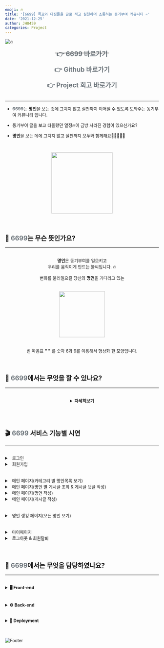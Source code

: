 ```yaml
---
emoji: 🔥
title: '[6699] 목표와 다짐들을 글로 적고 실천하며 소통하는 동기부여 커뮤니티 ✍️'
date: '2021-12-25'
author: JH8459
categories: Project
---
```


![🔥](https://capsule-render.vercel.app/api?type=waving&color=6F777D&height=230&section=header)

**<center><del><a href="https://daily6699.co.kr/" target="_blank" style="text-decoration:none"><span style="font-size: 1.5em; color: #6F777D;">&#160;👉 6699 바로가기&#160;</span></a></del></center>**

**<center><a href="https://github.com/codestates/6699" target="_blank" style="text-decoration:none"><span style="font-size: 1.5em; color: #6F777D;">&#160;👉 Github 바로가기&#160;</span></a></center>**

**<center><a href="https://blog.jh8459.com/2021-12-24-RETROSPECT/" target="_blank" style="text-decoration:none"><span style="font-size: 1.5em; color: #6F777D;">&#160;👉 Project 회고 바로가기&#160;</span></a></center>**
<br>

---

- <b><span style="font-size: 1em; color: #6F777D;">6699</span></b>는 <b>명언</b>을 보는 것에 그치지 않고 실천까지 이어질 수 있도록 도와주는 동기부여 커뮤니티 입니다.

- 동기부여 글을 보고 타올랐던 열정🔥이 금방 사라진 경험이 있으신가요?

- <b>명언</b>을 보는 데에 그치지 않고 실천까지 모두와 함께해요🏃‍♂️🏃‍♀️🏃

<br><center><a href="https://daily6699.co.kr/" target="_blank" style="text-decoration:none"><img src="https://user-images.githubusercontent.com/83164003/156319069-09fc20f8-e777-48ee-ab32-f9c194c68f93.png" width="200"/></a></center><br><br>

## 🤔 <span style="color: #6F777D;">6699</span>는 무슨 뜻인가요?

---

<br>
<center>
<b>명언</b>은 동기부여를 일으키고<br>우리를 움직이게 만드는 불씨입니다. 🔥<br><br>
변화를 불러일으킬 당신의 <b>명언</b>을 기다리고 있는<br><br><br>
<img src="https://user-images.githubusercontent.com/83164003/156368938-41d7893d-1c4d-457c-aec7-260a856d91a6.png" width="150"/><br><br><br>
빈 따옴표 <b>" "</b> 를 숫자 6과 9를 이용해서 형상화 한 모양입니다.</center>

<br>
<br>

## 🤔 <span style="color: #6F777D;">6699</span>에서는 무엇을 할 수 있나요?

---

<br>
<center>
<details>
<summary><b>자세히보기</b></summary>
<br>

<div markdown="1">
	
👉 <i>모두와 실천할 수 있는 명언을 만들 수 있어요.</i><br><br>
👉 <i>명언에 맞는 게시물을 올려서 모두와 공유할 수 있어요.</i><br><br>
👉 <i>나를 자극하는 명언과 게시물들을 분야별로 모아서 볼 수 있어요.</i><br><br>
👉 <i>내가 만든 명언과 나의 게시물을 모아서 나의 명언을 실천한 순간들을 모아서 볼 수 있어요.</i><br><br>
👉 <i>다른 사람의 게시물에 댓글을 달아서 소통할 수 있어요.</i><br><br>
👉 <i>다른 사람의 명언에 좋아요를 눌러, 내가 영감을 받은 명언을 모아서 볼 수 있어요.</i><br><br>
👉 <i>다른 사람의 게시물에 좋아요를 눌러, 나에게 자극을 주는 게시물들을 모아서 볼 수 있어요.</i>
	
</div>
</details>
</center>
<br>

<br>
<br>

## 🎬 <span style="color: #6F777D;">6699</span> 서비스 기능별 시연

---

<br>
<details>
<summary>&#160;&#160;로그인</summary>

<div markdown="1">
<br>

![login](https://user-images.githubusercontent.com/83164003/156371153-89512e9e-a656-4b11-b8d5-f8a6248782d3.gif)
<br>

</div>
</details>

<details>
<summary>&#160;&#160;회원가입</summary>

<div markdown="1">
<br>

![signup](https://user-images.githubusercontent.com/83164003/156371271-d6f8b835-34f9-4812-9193-3bb4f0069081.gif)
<br>

</div>
</details>

<br>
<br>

<details>
<summary>&#160;&#160;메인 페이지(카테고리 별 명언목록 보기) </summary>

<div markdown="1">
<br>

![main](https://user-images.githubusercontent.com/83164003/156371406-7ddc1a01-eee3-481a-bf88-7561a70c7b24.gif)
<br>

</div>
</details>

<details>
<summary>&#160;&#160;메인 페이지(명언 별 게시글 조회 & 게시글 댓글 작성)</summary>

<div markdown="1">
<br>
	
![articles](https://user-images.githubusercontent.com/83164003/156371780-8e8f9556-f3dd-4cdc-853d-648e850bf153.gif)
	
<br>
</div>
</details>

<details>
<summary>&#160;&#160;메인 페이지(명언 작성)</summary>

<div markdown="1">
<br>
	
![createSaying](https://user-images.githubusercontent.com/83164003/156372300-9a3898c7-4d9e-4c61-bfc1-d6405c73c5a5.gif)
	
<br>
</div>
</details>

<details>
<summary>&#160;&#160;메인 페이지(게시글 작성)</summary>

<div markdown="1">
<br>
	
![createArticle](https://user-images.githubusercontent.com/83164003/156372336-2772469b-fca0-4993-9c9f-fcf69d1d418b.gif)
	
<br>
</div>
</details>

<br>
<br>

<details>
<summary>&#160;&#160;명언 랭킹 페이지(모든 명언 보기)</summary>

<div markdown="1">
<br>

![ranking](https://user-images.githubusercontent.com/83164003/156372627-3e39cd26-ffbd-4503-82b6-9a62e3347c73.gif)
<br>

</div>
</details>

<br>
<br>

<details>
<summary>&#160;&#160;마이페이지</summary>

<div markdown="1">
<br>

![mypage](https://user-images.githubusercontent.com/83164003/156372838-911ac1d2-dc09-4bac-8662-f4e29212ae7d.gif)
<br>

</div>
</details>

<details>
<summary>&#160;&#160;로그아웃 & 회원탈퇴</summary>

<div markdown="1">
<br>

![logout](https://user-images.githubusercontent.com/83164003/156373186-5d12981b-8b38-4dde-b97b-83827d015372.gif)
<br>

</div>
</details>
<br>
<br>

## 🤔 <span style="color: #6F777D;">6699</span>에서는 무엇을 담당하였나요?

---

<br>
<details>
<summary><b>🖥 Front-end</b></summary>

<br>
<img alt="JavaScript" src ="https://img.shields.io/badge/JavaScript-F7DF1E.svg?&style=for-the-badge&logo=JavaScript&logoColor=white"/>

<img alt="React" src ="https://img.shields.io/badge/React-61DAFB.svg?&style=for-the-badge&logo=React&logoColor=white"/>

<img alt="Redux" src ="https://img.shields.io/badge/Redux-764ABC.svg?&style=for-the-badge&logo=Redux&logoColor=white"/>

<img alt="styled-components" src ="https://img.shields.io/badge/styled-components-DB7093.svg?&style=for-the-badge&logo=styled-components&logoColor=white"/>

<br>
<br>

<div markdown="1">
	
<details>
<summary>&#160;&#160;명언 랭킹 페이지</summary>

<div markdown="1">

- 랭킹 페이지 레이아웃 구현

- 카테고리 별 명언 조회 기능 구현

- 페이지네이션 구현

<br>
</div>
</details>

<details>
<summary>&#160;&#160;모달</summary>

<div markdown="1">

- 로그인 모달 창 구현

- 회원가입 모달 창 구현

  - 회원가입 유효성 검사 기능 구현

<br>
</div>
</details>
	
</div>
</details>

<br>
<br>

<details>
<summary><b>⚙️ Back-end</b></summary>
	
<br>
<img alt="JavaScript" src ="https://img.shields.io/badge/JavaScript-F7DF1E.svg?&style=for-the-badge&logo=JavaScript&logoColor=white"/>
<img alt="Node.js" src ="https://img.shields.io/badge/Node.js-339933.svg?&style=for-the-badge&logo=Node.js&logoColor=white"/>
<img alt="Express" src ="https://img.shields.io/badge/Express-000000.svg?&style=for-the-badge&logo=Express&logoColor=white"/>
<img alt="MySQL" src ="https://img.shields.io/badge/MySQL-4479A1.svg?&style=for-the-badge&logo=MySQL&logoColor=white"/>
<img alt="Sequelize" src ="https://img.shields.io/badge/Sequelize-52B0E7.svg?&style=for-the-badge&logo=Sequelize&logoColor=white"/>
<br>
<br>

<div markdown="1">

<details>
<summary>&#160;&#160;구조 작성</summary>

<div markdown="1">

- 라우터 & 컨트롤러 뼈대 구조 구현

<br>
</div>
</details>

<details>
<summary>&#160;&#160;로그인 컨트롤러</summary>

<div markdown="1">

- `JWT` 인증방식 로그인 기능 구현

<br>
</div>
</details>

</div>
</details>

<br>
<br>

<details>
<summary><b>🔧 Deployment</b></summary>
	
<br>
<img alt="Amazon AWS" src ="https://img.shields.io/badge/Amazon AWS-232F3E.svg?&style=for-the-badge&logo=Amazon AWS&logoColor=white"/>
<br>
<br>

<div markdown="1">

<details>
<summary>&#160;&#160;HTTPS 배포</summary>

<div markdown="1">

- `S3`를 이용한 클라이언트 배포

- `EC2` 인스턴스 서버 생성 & PM2를 이용한 프로세서 관리

- `CloudFront`를 이용한 클라이언트 HTTPS 배포

- `LoadBalencer`를 이용한 웹 서버 HTTPS 배포

- `Route 53`을 이용한 도메인 연결

<br>
</div>
</details>
</div>
</details>

<br>
<br>

![Footer](https://capsule-render.vercel.app/api?type=waving&color=6F777D&height=230&section=footer)

<br>
<br>

```toc

```
